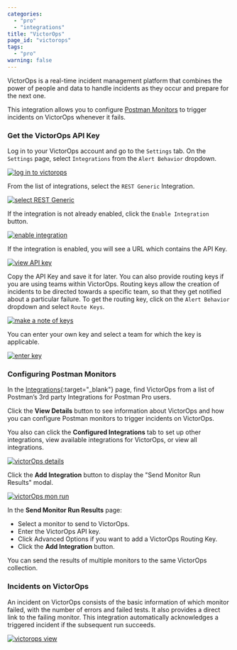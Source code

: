 ```yaml
---
categories:
  - "pro"
  - "integrations"
title: "VictorOps"
page_id: "victorops"
tags: 
  - "pro"
warning: false
---
```


VictorOps is a real-time incident management platform that combines the power of people and data to handle incidents as they occur and prepare for the next one. 

This integration allows you to configure [Postman Monitors](/docs/postman/monitors/intro_monitors) to trigger incidents on VictorOps whenever it fails.

### Get the VictorOps API Key

Log in to your VictorOps account and go to the `Settings` tab. On the `Settings` page, select `Integrations` from the `Alert Behavior` dropdown.

[![log in to victorops](https://s3.amazonaws.com/postman-static-getpostman-com/postman-docs/58842896.png)](https://s3.amazonaws.com/postman-static-getpostman-com/postman-docs/58842896.png)

From the list of integrations, select the `REST Generic` Integration. 

[![select REST Generic](https://s3.amazonaws.com/postman-static-getpostman-com/postman-docs/58843113.png)](https://s3.amazonaws.com/postman-static-getpostman-com/postman-docs/58843113.png)

If the integration is not already enabled, click the `Enable Integration` button. 

[![enable integration](https://s3.amazonaws.com/postman-static-getpostman-com/postman-docs/58843154.png)](https://s3.amazonaws.com/postman-static-getpostman-com/postman-docs/58843154.png)

If the integration is enabled, you will see a URL which contains the API Key.

[![view API key](https://s3.amazonaws.com/postman-static-getpostman-com/postman-docs/58843264.png)](https://s3.amazonaws.com/postman-static-getpostman-com/postman-docs/58843264.png)

Copy the API Key and save it for later. You can also provide routing keys if you are using teams within VictorOps. Routing keys allow the creation of incidents to be directed towards a specific team, so that they get notified about a particular failure. To get the routing key, click on the `Alert Behavior` dropdown and select `Route Keys`.

[![make a note of keys](https://s3.amazonaws.com/postman-static-getpostman-com/postman-docs/58842580.png)](https://s3.amazonaws.com/postman-static-getpostman-com/postman-docs/58842580.png)

You can enter your own key and select a team for which the key is applicable.

[![enter key](https://s3.amazonaws.com/postman-static-getpostman-com/postman-docs/58842547.png)](https://s3.amazonaws.com/postman-static-getpostman-com/postman-docs/58842547.png)

### Configuring Postman Monitors


In the [Integrations](https://the.postman.co/integrations){:target="_blank"} page, find VictorOps from a list of Postman’s 3rd party Integrations for Postman Pro users.

Click the **View Details** button to see information about VictorOps and how you can configure Postman monitors to trigger incidents on VictorOps.

You also can click the **Configured Integrations** tab to set up other integrations, view available integrations for VictorOps, or view all integrations.

[![victorOps details](https://s3.amazonaws.com/postman-static-getpostman-com/postman-docs/victorOps-details-page.png)](https://s3.amazonaws.com/postman-static-getpostman-com/postman-docs/victorOps-details-page.png)

Click the **Add Integration** button to display the "Send Monitor Run Results" modal.

[![victorOps mon run](https://s3.amazonaws.com/postman-static-getpostman-com/postman-docs/victorOps-mon-run.png)](https://s3.amazonaws.com/postman-static-getpostman-com/postman-docs/victorOps-mon-run.png)

In the **Send Monitor Run Results** page:

* Select a monitor to send to VictorOps.
* Enter the VictorOps API key.
* Click Advanced Options if you want to add a VictorOps Routing Key.
* Click the **Add Integration** button.

You can send the results of multiple monitors to the same VictorOps collection.


### Incidents on VictorOps

An incident on VictorOps consists of the basic information of which monitor failed, with the number of errors and failed tests. It also provides a direct link to the failing monitor. This integration automatically acknowledges a triggered incident if the subsequent run succeeds. 

[![victorops view](https://s3.amazonaws.com/postman-static-getpostman-com/postman-docs/58843343.png)](https://s3.amazonaws.com/postman-static-getpostman-com/postman-docs/58843343.png)
